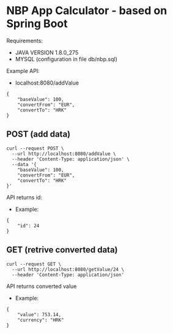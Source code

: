 # NBP App Calculator - based on Spring Boot

Requirements: 
- JAVA VERSION 1.8.0_275
- MYSQL (configuration in file db/nbp.sql)

Example API:
- localhost:8080/addValue
```
{
	"baseValue": 100,
	"convertFrom": "EUR",
	"convertTo": "HRK"
}
```

## POST (add data) 
```
curl --request POST \
  --url http://localhost:8080/addValue \
  --header 'Content-Type: application/json' \
  --data '{
	"baseValue": 100,
	"convertFrom": "EUR",
	"convertTo": "HRK"
}'
```
API returns id: 
- Example:
```
{
	"id": 24
}
```
## GET (retrive converted data)
```
curl --request GET \
  --url http://localhost:8080/getValue/24 \
  --header 'Content-Type: application/json'
```
API returns converted value
- Example: 
```
{
	"value": 753.14,
	"currency": "HRK"
}
```



